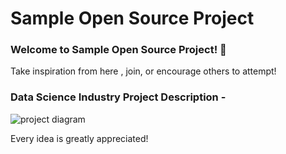 # Sample Open Source Project

### Welcome to Sample Open Source Project! 👋

Take inspiration from here , join, or encourage others to attempt!

### Data Science Industry Project Description - 

![project diagram](https://user-images.githubusercontent.com/92079088/196067682-c2a9ccee-c9e7-4035-8e5d-1f1eff798b57.png)

Every idea is greatly appreciated!
